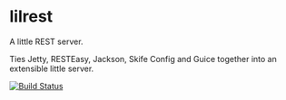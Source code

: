 lilrest
=======

A little REST server.

Ties Jetty, RESTEasy, Jackson, Skife Config and Guice together into an extensible little server.

[![Build Status](https://travis-ci.org/benhardy/lilrest.svg?branch=master)](https://travis-ci.org/benhardy/lilrest)
